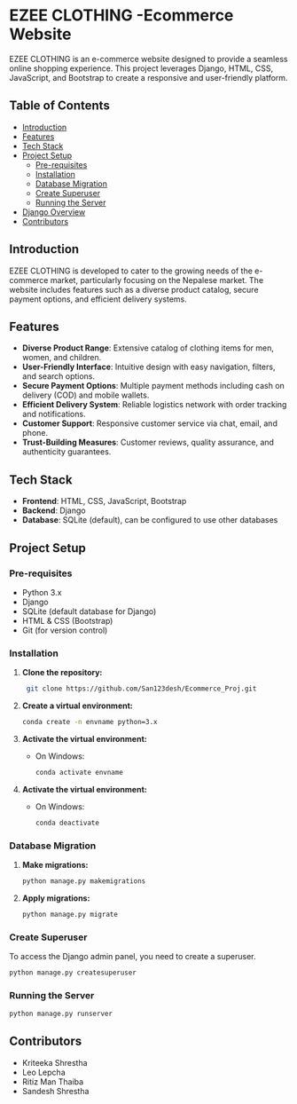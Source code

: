 # EZEE CLOTHING -Ecommerce Website

EZEE CLOTHING is an e-commerce website designed to provide a seamless online shopping experience. This project leverages Django, HTML, CSS, JavaScript, and Bootstrap to create a responsive and user-friendly platform.

## Table of Contents
- [Introduction](#introduction)
- [Features](#features)
- [Tech Stack](#tech-stack)
- [Project Setup](#project-setup)
  - [Pre-requisites](#pre-requisites)
  - [Installation](#installation)
  - [Database Migration](#database-migration)
  - [Create Superuser](#create-superuser)
  - [Running the Server](#running-the-server)
- [Django Overview](#django-overview)
- [Contributors](#contributors)

## Introduction
EZEE CLOTHING is developed to cater to the growing needs of the e-commerce market, particularly focusing on the Nepalese market. The website includes features such as a diverse product catalog, secure payment options, and efficient delivery systems.

## Features

- **Diverse Product Range**: Extensive catalog of clothing items for men, women, and children.
- **User-Friendly Interface**: Intuitive design with easy navigation, filters, and search options.
- **Secure Payment Options**: Multiple payment methods including cash on delivery (COD) and mobile wallets.
- **Efficient Delivery System**: Reliable logistics network with order tracking and notifications.
- **Customer Support**: Responsive customer service via chat, email, and phone.
- **Trust-Building Measures**: Customer reviews, quality assurance, and authenticity guarantees.



## Tech Stack
- **Frontend**: HTML, CSS, JavaScript, Bootstrap
- **Backend**: Django
- **Database**: SQLite (default), can be configured to use other databases


## Project Setup

### Pre-requisites
- Python 3.x
- Django
- SQLite (default database for Django)
- HTML & CSS (Bootstrap)
- Git (for version control)


### Installation
1. **Clone the repository:**
    ```bash
     git clone https://github.com/San123desh/Ecommerce_Proj.git

    ```

2. **Create a virtual environment:**
    ```bash
    conda create -n envname python=3.x 
    ```

3. **Activate the virtual environment:**
    - On Windows:
      ```bash
      conda activate envname
      ```
4. **Activate the virtual environment:**
    - On Windows:
      ```bash
      conda deactivate
      ```



### Database Migration
1. **Make migrations:**
    ```bash
    python manage.py makemigrations
    ```

2. **Apply migrations:**
    ```bash
    python manage.py migrate
    ```

### Create Superuser
To access the Django admin panel, you need to create a superuser.
```bash
python manage.py createsuperuser
```

### Running the Server
```bash
python manage.py runserver
```

## Contributors

- Kriteeka Shrestha
- Leo Lepcha
- Ritiz Man Thaiba
- Sandesh Shrestha